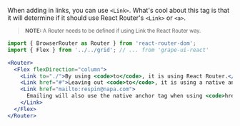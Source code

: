 When adding in links, you can use `<Link>`. What's cool about this tag is that it will determine if it should use React Router's `<Link>` or `<a>`.

> <small>**NOTE:** A Router needs to be defined if using Link the React Router way.</small>

```jsx in Markdown
import { BrowserRouter as Router } from 'react-router-dom';
import { Flex } from '../../grid'; // ... from 'grape-ui-react'

<Router>
  <Flex flexDirection="column">
    <Link to="./">By using <code>to</code>, it is using React Router.</Link>
    <Link href="#">Leaving out <code>to</code>, it is using a native anchor tag.</Link>
    <Link href="mailto:respin@napa.com">
      Emailing will also use the native anchor tag when using <code>href=&quot;mailto:emailaddress@grape-ui.com&quot;</code>.
    </Link>
  </Flex>
</Router>
```